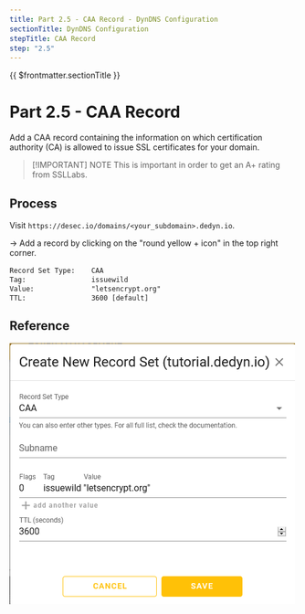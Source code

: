 ```yaml
---
title: Part 2.5 - CAA Record - DynDNS Configuration
sectionTitle: DynDNS Configuration
stepTitle: CAA Record
step: "2.5"
---
```


{{ $frontmatter.sectionTitle }}
# Part 2.5 - CAA Record

Add a CAA record containing the information on which certification authority (CA) is allowed to issue SSL certificates for your domain.

> [!IMPORTANT] NOTE
> This is important in order to get an A+ rating from SSLLabs.

## Process

Visit `https://desec.io/domains/<your_subdomain>.dedyn.io`. 

-> Add a record by clicking on the "round yellow + icon" in the top right corner.

```text
Record Set Type:    CAA
Tag:                issuewild
Value:              "letsencrypt.org"
TTL:                3600 [default]
```

## Reference
![P002-005-Dyn-DNS-CAA](assets/P002-005-Dyn-DNS-CAA.png)
